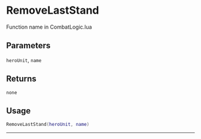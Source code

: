 # RemoveLastStand
Function name in CombatLogic.lua
## Parameters
`heroUnit`, `name`
## Returns
`none`
## Usage
```lua
RemoveLastStand(heroUnit, name)
```
---
